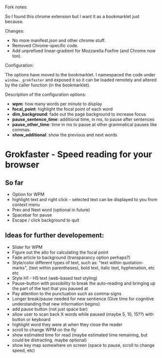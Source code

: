 Fork notes:

So I found this chrome extension but I want it as a bookmarklet just because.

Changes:

- No more manifest.json and other chrome stuff.
- Removed Chrome-specific code.
- Add unprefixed linear-gradient for Mozzarella Foxfire (and Chrome now too).

Configuration:

The options have moved to the bookmarklet. I namespaced the code under
`window._grokfaster` and exposed it so it can be loaded remotely and
altered by the caller function (in the bookmarklet).

Description of the configuration options:

- **wpm**: how many words per minute to display
- **focal_point**: highlight the focal point of each word
- **dim_background**: fade out the page background to increase focus
- **pause_sentence_time**: additional time, in ms, to pause after sentences
- **pause_other_time**: time in ms to pause at other grammatical pauses like commas.
- **show_additional**: show the previous and next words



Grokfaster - Speed reading for your browser
=========

So far
----------

+ Option for WPM
+ highlight text and right click - selected text can be displayed to you from context menu
+ Prev and Next word (optional in future)
+ Spacebar for pause
+ Escape / click background to quit



Ideas for further developement:
-------------
+ Slider for WPM
+ Figure out the alto for calculating the focal point
+ Fade article to background (transparancy option perhaps?)
+ Style/color different types of text, such as: "text within quotation-marks", (text within parentheses), bold text, italic text, hyphenation, etc etc
+ Style H1 - H5 text (web-based text styling)
+ Pause-button with possibility to break the auto-reading and bringing up the part of the text that you paused at
+ Pay attention to the punctuation such as comma-signs
+ Longer break/pause needed for new sentience (Give time for cognitive understanding that new information begins)
+ add pause button (not just space bar)
+ allow user to scan back X words while paused (maybe 5, 10, 15??) with button or keyboard
+ highlight word they were at when they close the reader
+ scroll to change WPM on the fly
+ show estimated time for read (maybe estimated time remaining, but could be distracting, maybe optional)
+ show key map somewhere on screen (space to pause, scroll to change speed, etc)
